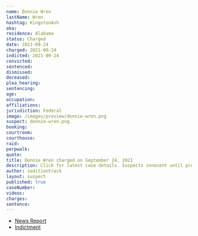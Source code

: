 ```yaml
---
name: Donnie Wren
lastName: Wren
hashtag: KingstonAsh
aka:
residence: Alabama
status: Charged
date: 2021-09-24
charged: 2021-09-24
indicted: 2021-09-24
convicted:
sentenced:
dismissed:
deceased:
plea_hearing:
sentencing:
age:
occupation:
affiliations:
jurisdiction: Federal
image: /images/preview/donnie-wren.png
suspect: donnie-wren.png
booking:
courtroom:
courthouse:
raid:
perpwalk:
quote:
title: Donnie Wren charged on September 24, 2021
description: Click for latest case details. Suspects innocent until proven guilty.
author: seditiontrack
layout: suspect
published: true
caseNumber:
videos:
charges:
sentence:
---
```


- [News Report](https://www.huffpost.com/entry/trump-capitol-riot-cops_n_615dbe0ae4b069a0b3b84316)
- [Indictment](https://extremism.gwu.edu/sites/g/files/zaxdzs2191/f/Donnie%20Duane%20Wren%20and%20Thomas%20Harlen%20Smith%20Indictment.pdf)
